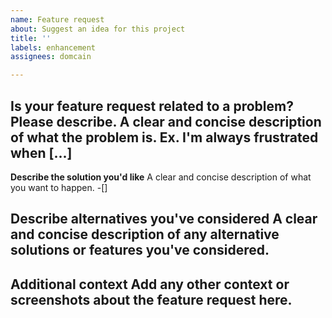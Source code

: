 ```yaml
---
name: Feature request
about: Suggest an idea for this project
title: ''
labels: enhancement
assignees: domcain

---
```


**Is your feature request related to a problem? Please describe.**
A clear and concise description of what the problem is. Ex. I'm always frustrated when [...]
- 

**Describe the solution you'd like**
A clear and concise description of what you want to happen.
-[]

**Describe alternatives you've considered**
A clear and concise description of any alternative solutions or features you've considered.
- 

**Additional context**
Add any other context or screenshots about the feature request here.
-
